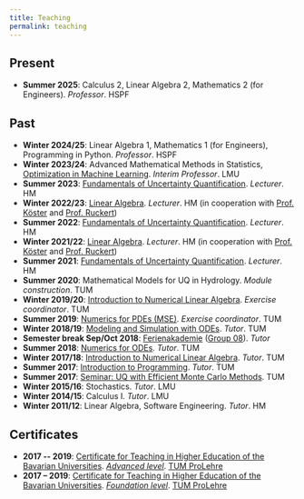 ```yaml
---
title: Teaching
permalink: teaching
---
```

## Present
- **Summer 2025**: Calculus 2, Linear Algebra 2, Mathematics 2 (for Engineers). *Professor*. HSPF

## Past
- **Winter 2024/25**: Linear Algebra 1, Mathematics 1 (for Engineers), Programming in Python. *Professor*. HSPF
- **Winter 2023/24**: Advanced Mathematical Methods in Statistics, [Optimization in Machine Learning](https://slds-lmu.github.io/website_optimization/). *Interim Professor*. LMU
- **Summer 2023**: [Fundamentals of Uncertainty Quantification](https://zpa.cs.hm.edu/public/module/374/). *Lecturer*. HM
- **Winter 2022/23**: [Linear Algebra](https://zpa.cs.hm.edu/public/module/138/). *Lecturer*. HM (in cooperation with [Prof. Köster](https://hm.edu/kontakte_de/contact_detail_3593.de.html) and [Prof. Ruckert](https://hm.edu/kontakte_de/contact_detail_695.de.html))
- **Summer 2022**: [Fundamentals of Uncertainty Quantification](https://zpa.cs.hm.edu/public/module/374/). *Lecturer*. HM
- **Winter 2021/22**: [Linear Algebra](https://zpa.cs.hm.edu/public/module/138/). *Lecturer*. HM (in cooperation with [Prof. Köster](https://hm.edu/kontakte_de/contact_detail_3593.de.html) and [Prof. Ruckert](https://hm.edu/kontakte_de/contact_detail_695.de.html))
- **Summer 2021**: [Fundamentals of Uncertainty Quantification](https://zpa.cs.hm.edu/public/module/374/). *Lecturer*. HM
- **Summer 2020**: Mathematical Models for UQ in Hydrology. *Module construction*. TUM
- **Winter 2019/20**: [Introduction to Numerical Linear Algebra](https://www-m2.ma.tum.de/bin/view/Allgemeines/MA1304WS19). *Exercise coordinator*. TUM
- **Summer 2019**: [Numerics for PDEs (MSE)](https://www-m2.ma.tum.de/bin/view/Allgemeines/MSESS19). *Exercise coordinator*. TUM
- **Winter 2018/19**: [Modeling and Simulation with ODEs](https://www-m3.ma.tum.de/ModSimODE1819/). *Tutor*. TUM
- **Semester break Sep/Oct 2018**: [Ferienakademie](https://www.ferienakademie.de/en/home-2/) ([Group 08](https://www.ferienakademie.de/kurse-2018/2018-kurs-8-simulation-technology-from-models-to-software/)). *Tutor*
- **Summer 2018**: [Numerics for ODEs](https://www-m2.ma.tum.de/bin/view/M2/Allgemeines/NUMODE18). *Tutor*. TUM
- **Winter 2017/18**: [Introduction to Numerical Linear Algebra](https://www-m2.ma.tum.de/bin/view/M2/Allgemeines/NLA17). *Tutor*. TUM
- **Summer 2017**: [Introduction to Programming](https://www-m2.ma.tum.de/bin/view/M2/Allgemeines/Einf%fchrungInDieProgrammierung%28MA8003%29). *Tutor*. TUM
- **Summer 2017**: [Seminar: UQ with Efficient Monte Carlo Methods](https://www-m2.ma.tum.de/bin/view/M2/Allgemeines/UQSEM). TUM
- **Winter 2015/16**: Stochastics. *Tutor*. LMU
- **Winter 2014/15**: Calculus I. *Tutor*. LMU
- **Winter 2011/12**: Linear Algebra, Software Engineering. *Tutor*. HM

## Certificates
- **2017 -- 2019**: [Certificate for Teaching in Higher Education of the Bavarian Universities](https://www.prolehre.tum.de/en/prolehre/programs-services/courses-certification/certificates/). [*Advanced
level*](https://www.prolehre.tum.de/en/prolehre/programs-services/courses-certification/certificates/advanced-level/). [TUM ProLehre](https://www.prolehre.tum.de/en/prolehre/home/)
- **2017 – 2019**: [Certificate for Teaching in Higher Education of the Bavarian Universities](https://www.prolehre.tum.de/en/prolehre/programs-services/courses-certification/certificates/). [*Foundation
level*](https://www.prolehre.tum.de/en/prolehre/programs-services/courses-certification/certificates/foundation-level/). [TUM ProLehre](https://www.prolehre.tum.de/en/prolehre/home/)
